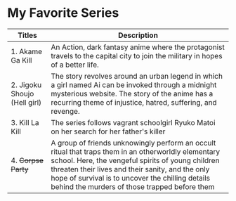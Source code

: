 # My Favorite Series

   | **Titles** | **Description** |
   | ----------- | ----------- |
   | 1. Akame Ga Kill | An Action, dark fantasy anime where the protagonist travels to the capital city to join the military in hopes of a better life.
   | 2. Jigoku Shoujo (Hell girl) | The story revolves around an urban legend in which a girl named Ai can be invoked through a midnight mysterious website. The story of the anime has a recurring theme of injustice, hatred, suffering, and revenge.
   | 3. Kill La Kill | The series follows vagrant schoolgirl Ryuko Matoi on her search for her father's killer |
   | 4. ~~Corpse Party~~ | A group of friends unknowingly perform an occult ritual that traps them in an otherworldly elementary school. Here, the vengeful spirits of young children threaten their lives and their sanity, and the only hope of survival is to uncover the chilling details behind the murders of those trapped before them |
